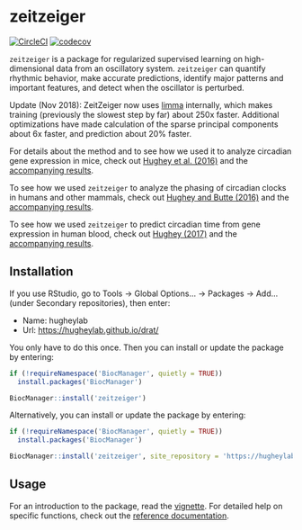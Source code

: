 # zeitzeiger

[![CircleCI](https://circleci.com/gh/hugheylab/zeitzeiger.svg?style=shield)](https://circleci.com/gh/hugheylab/zeitzeiger)
[![codecov](https://codecov.io/gh/hugheylab/zeitzeiger/branch/master/graph/badge.svg)](https://codecov.io/gh/hugheylab/zeitzeiger)

`zeitzeiger` is a package for regularized supervised learning on high-dimensional data from an oscillatory system. `zeitzeiger` can quantify rhythmic behavior, make accurate predictions, identify major patterns and important features, and detect when the oscillator is perturbed.

Update (Nov 2018): ZeitZeiger now uses [limma](https://doi.org/doi:10.18129/B9.bioc.limma) internally, which makes training (previously the slowest step by far) about 250x faster. Additional optimizations have made calculation of the sparse principal components about 6x faster, and prediction about 20% faster.

For details about the method and to see how we used it to analyze circadian gene expression in mice, check out [Hughey et al. (2016)](https://doi.org/10.1093/nar/gkw030) and the [accompanying results](https://doi.org/10.5061/dryad.hn8gp).

To see how we used `zeitzeiger` to analyze the phasing of circadian clocks in humans and other mammals, check out [Hughey and Butte (2016)](https://doi.org/10.1177/0748730416668049) and the [accompanying results](https://doi.org/10.5061/dryad.g928q).

To see how we used `zeitzeiger` to predict circadian time from gene expression in human blood, check out [Hughey (2017)](https://doi.org/10.1186/s13073-017-0406-4) and the [accompanying results](https://doi.org/10.6084/m9.figshare.3756375.v1).

## Installation

If you use RStudio, go to Tools -> Global Options... -> Packages -> Add... (under Secondary repositories), then enter:

- Name: hugheylab
- Url: https://hugheylab.github.io/drat/

You only have to do this once. Then you can install or update the package by entering:

```R
if (!requireNamespace('BiocManager', quietly = TRUE))
  install.packages('BiocManager')

BiocManager::install('zeitzeiger')
```

Alternatively, you can install or update the package by entering:

```R
if (!requireNamespace('BiocManager', quietly = TRUE))
  install.packages('BiocManager')

BiocManager::install('zeitzeiger', site_repository = 'https://hugheylab.github.io/drat/')
```

## Usage

For an introduction to the package, read the [vignette](https://zeitzeiger.hugheylab.org/articles/introduction.html). For detailed help on specific functions, check out the [reference documentation](https://zeitzeiger.hugheylab.org/reference/index.html).
